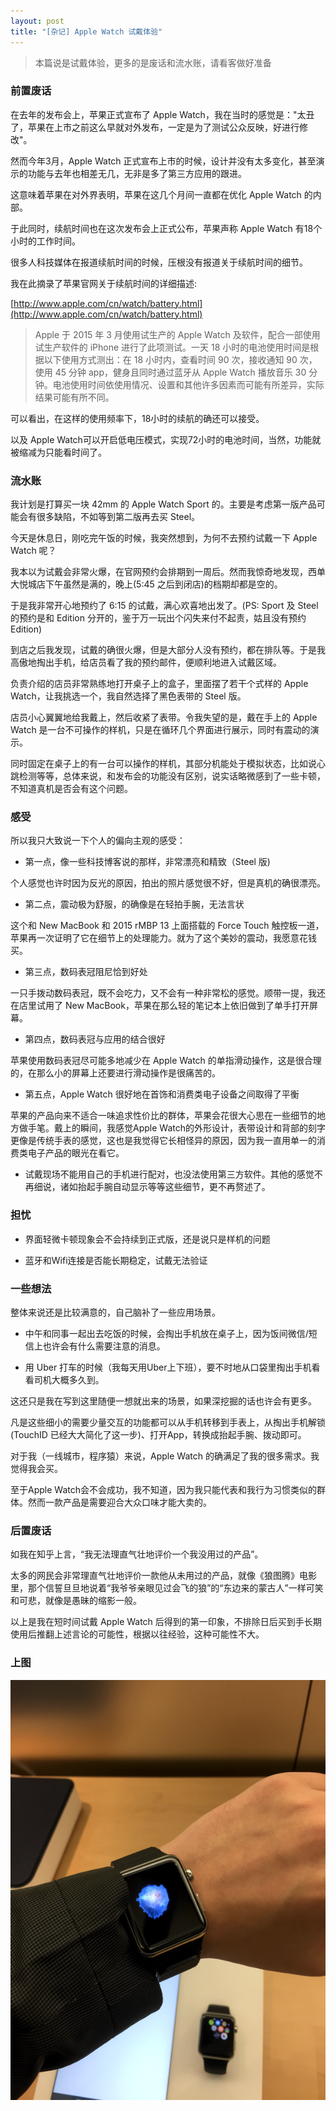 ```yaml
---
layout: post
title: "[杂记] Apple Watch 试戴体验"
---
```


> 本篇说是试戴体验，更多的是废话和流水账，请看客做好准备

### 前置废话

在去年的发布会上，苹果正式宣布了 Apple Watch，我在当时的感觉是："太丑了，苹果在上市之前这么早就对外发布，一定是为了测试公众反映，好进行修改"。

然而今年3月，Apple Watch 正式宣布上市的时候，设计并没有太多变化，甚至演示的功能与去年也相差无几，无非是多了第三方应用的跟进。

这意味着苹果在对外界表明，苹果在这几个月间一直都在优化 Apple Watch 的内部。

于此同时，续航时间也在这次发布会上正式公布，苹果声称 Apple Watch 有18个小时的工作时间。

很多人科技媒体在报道续航时间的时候，压根没有报道关于续航时间的细节。

我在此摘录了苹果官网关于续航时间的详细描述:

[http://www.apple.com/cn/watch/battery.html](http://www.apple.com/cn/watch/battery.html)

> Apple 于 2015 年 3 月使用试生产的 Apple Watch 及软件，配合一部使用试生产软件的 iPhone 进行了此项测试。一天 18 小时的电池使用时间是根据以下使用方式测出：在 18 小时内，查看时间 90 次，接收通知 90 次，使用 45 分钟 app，健身且同时通过蓝牙从 Apple Watch 播放音乐 30 分钟。电池使用时间依使用情况、设置和其他许多因素而可能有所差异，实际结果可能有所不同。

可以看出，在这样的使用频率下，18小时的续航的确还可以接受。

以及 Apple Watch可以开启低电压模式，实现72小时的电池时间，当然，功能就被缩减为只能看时间了。

### 流水账

我计划是打算买一块 42mm 的 Apple Watch Sport 的。主要是考虑第一版产品可能会有很多缺陷，不如等到第二版再去买 Steel。

今天是休息日，刚吃完午饭的时候，我突然想到，为何不去预约试戴一下 Apple Watch 呢？

我本以为试戴会非常火爆，在官网预约会排期到一周后。然而我惊奇地发现，西单大悦城店下午虽然是满的，晚上(5:45 之后到闭店)的档期却都是空的。

于是我非常开心地预约了 6:15 的试戴，满心欢喜地出发了。(PS: Sport 及 Steel 的预约是和 Edition 分开的，鉴于万一玩出个闪失来付不起责，姑且没有预约 Edition)

到店之后我发现，试戴的确很火爆，但是大部分人没有预约，都在排队等。于是我高傲地掏出手机，给店员看了我的预约邮件，便顺利地进入试戴区域。

负责介绍的店员非常熟练地打开桌子上的盒子，里面摆了若干个式样的 Apple Watch，让我挑选一个，我自然选择了黑色表带的 Steel 版。

店员小心翼翼地给我戴上，然后收紧了表带。令我失望的是，戴在手上的 Apple Watch 是一台不可操作的样机，只是在循环几个界面进行展示，同时有震动的演示。

同时固定在桌子上的有一台可以操作的样机，其部分机能处于模拟状态，比如说心跳检测等等，总体来说，和发布会的功能没有区别，说实话略微感到了一些卡顿，不知道真机是否会有这个问题。

### 感受

所以我只大致说一下个人的偏向主观的感受：

* 第一点，像一些科技博客说的那样，非常漂亮和精致（Steel 版)

个人感觉也许时因为反光的原因，拍出的照片感觉很不好，但是真机的确很漂亮。

* 第二点，震动极为舒服，的确像是在轻拍手腕，无法言状

这个和 New MacBook 和 2015 rMBP 13 上面搭载的 Force Touch 触控板一道，苹果再一次证明了它在细节上的处理能力。就为了这个美妙的震动，我愿意花钱买。

* 第三点，数码表冠阻尼恰到好处

一只手拨动数码表冠，既不会吃力，又不会有一种非常松的感觉。顺带一提，我还在店里试用了 New MacBook，苹果在那么轻的笔记本上依旧做到了单手打开屏幕。

* 第四点，数码表冠与应用的结合很好

苹果使用数码表冠尽可能多地减少在 Apple Watch 的单指滑动操作，这是很合理的，在那么小的屏幕上还要进行滑动操作是很痛苦的。

* 第五点，Apple Watch 很好地在首饰和消费类电子设备之间取得了平衡

苹果的产品向来不适合一味追求性价比的群体，苹果会花很大心思在一些细节的地方做手笔。戴上的瞬间，我感觉Apple Watch的外形设计，表带设计和背部的刻字更像是传统手表的感觉，这也是我觉得它长相怪异的原因，因为我一直用单一的消费类电子产品的眼光在看它。

* 试戴现场不能用自己的手机进行配对，也没法使用第三方软件。其他的感觉不再细说，诸如抬起手腕自动显示等等这些细节，更不再赘述了。

### 担忧

* 界面轻微卡顿现象会不会持续到正式版，还是说只是样机的问题

* 蓝牙和Wifi连接是否能长期稳定，试戴无法验证

### 一些想法

整体来说还是比较满意的，自己脑补了一些应用场景。

* 中午和同事一起出去吃饭的时候，会掏出手机放在桌子上，因为饭间微信/短信上也许会有什么需要注意的消息。

* 用 Uber 打车的时候（我每天用Uber上下班），要不时地从口袋里掏出手机看看司机大概多久到。

这还只是我在写到这里随便一想就出来的场景，如果深挖掘的话也许会有更多。

凡是这些细小的需要少量交互的功能都可以从手机转移到手表上，从掏出手机解锁(TouchID 已经大大简化了这一步)、打开App，转换成抬起手腕、拨动即可。

对于我（一线城市，程序猿）来说，Apple Watch 的确满足了我的很多需求。我觉得我会买。

至于Apple Watch会不会成功，我不知道，因为我只能代表和我行为习惯类似的群体。然而一款产品是需要迎合大众口味才能大卖的。

### 后置废话

如我在知乎上言，“我无法理直气壮地评价一个我没用过的产品”。

太多的网民会非常理直气壮地评价一款他从未用过的产品，就像《狼图腾》电影里，那个信誓旦旦地说着“我爷爷亲眼见过会飞的狼”的“东边来的蒙古人”一样可笑和可悲，就像是愚昧的缩影一般。

以上是我在短时间试戴 Apple Watch 后得到的第一印象，不排除日后买到手长期使用后推翻上述言论的可能性，根据以往经验，这种可能性不大。

### 上图

![Apple Watch Hands On](/assets/images/apple_watch_hands_on.png)
